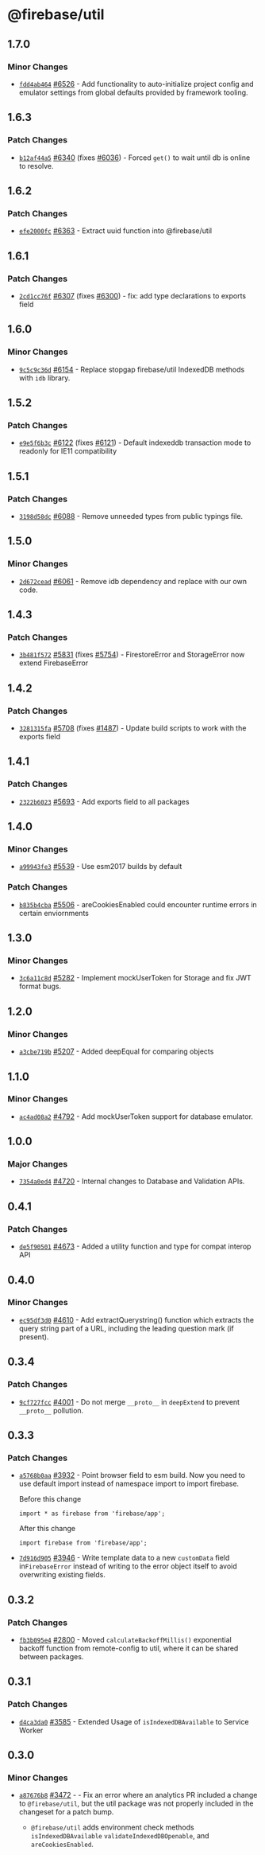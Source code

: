 # @firebase/util

## 1.7.0

### Minor Changes

- [`fdd4ab464`](https://github.com/firebase/firebase-js-sdk/commit/fdd4ab464b59a107bdcc195df3f01e32efd89ed4) [#6526](https://github.com/firebase/firebase-js-sdk/pull/6526) - Add functionality to auto-initialize project config and emulator settings from global defaults provided by framework tooling.

## 1.6.3

### Patch Changes

- [`b12af44a5`](https://github.com/firebase/firebase-js-sdk/commit/b12af44a5c7500e1192d6cc1a4afc4d77efadbaf) [#6340](https://github.com/firebase/firebase-js-sdk/pull/6340) (fixes [#6036](https://github.com/firebase/firebase-js-sdk/issues/6036)) - Forced `get()` to wait until db is online to resolve.

## 1.6.2

### Patch Changes

- [`efe2000fc`](https://github.com/firebase/firebase-js-sdk/commit/efe2000fc499e2c85c4e5e0fef6741ff3bad2eb0) [#6363](https://github.com/firebase/firebase-js-sdk/pull/6363) - Extract uuid function into @firebase/util

## 1.6.1

### Patch Changes

- [`2cd1cc76f`](https://github.com/firebase/firebase-js-sdk/commit/2cd1cc76f2a308135cd60f424fe09084a34b5cb5) [#6307](https://github.com/firebase/firebase-js-sdk/pull/6307) (fixes [#6300](https://github.com/firebase/firebase-js-sdk/issues/6300)) - fix: add type declarations to exports field

## 1.6.0

### Minor Changes

- [`9c5c9c36d`](https://github.com/firebase/firebase-js-sdk/commit/9c5c9c36da80b98b73cfd60ef2e2965087e9f801) [#6154](https://github.com/firebase/firebase-js-sdk/pull/6154) - Replace stopgap firebase/util IndexedDB methods with `idb` library.

## 1.5.2

### Patch Changes

- [`e9e5f6b3c`](https://github.com/firebase/firebase-js-sdk/commit/e9e5f6b3ca9d61323b22f87986d9959f5297ec59) [#6122](https://github.com/firebase/firebase-js-sdk/pull/6122) (fixes [#6121](https://github.com/firebase/firebase-js-sdk/issues/6121)) - Default indexeddb transaction mode to readonly for IE11 compatibility

## 1.5.1

### Patch Changes

- [`3198d58dc`](https://github.com/firebase/firebase-js-sdk/commit/3198d58dcedbf7583914dbcc76984f6f7df8d2ef) [#6088](https://github.com/firebase/firebase-js-sdk/pull/6088) - Remove unneeded types from public typings file.

## 1.5.0

### Minor Changes

- [`2d672cead`](https://github.com/firebase/firebase-js-sdk/commit/2d672cead167187cb714cd89b638c0884ba58f03) [#6061](https://github.com/firebase/firebase-js-sdk/pull/6061) - Remove idb dependency and replace with our own code.

## 1.4.3

### Patch Changes

- [`3b481f572`](https://github.com/firebase/firebase-js-sdk/commit/3b481f572456e1eab3435bfc25717770d95a8c49) [#5831](https://github.com/firebase/firebase-js-sdk/pull/5831) (fixes [#5754](https://github.com/firebase/firebase-js-sdk/issues/5754)) - FirestoreError and StorageError now extend FirebaseError

## 1.4.2

### Patch Changes

- [`3281315fa`](https://github.com/firebase/firebase-js-sdk/commit/3281315fae9c6f535f9d5052ee17d60861ea569a) [#5708](https://github.com/firebase/firebase-js-sdk/pull/5708) (fixes [#1487](https://github.com/firebase/firebase-js-sdk/issues/1487)) - Update build scripts to work with the exports field

## 1.4.1

### Patch Changes

- [`2322b6023`](https://github.com/firebase/firebase-js-sdk/commit/2322b6023c628cd9f4f4172767c17d215dd91684) [#5693](https://github.com/firebase/firebase-js-sdk/pull/5693) - Add exports field to all packages

## 1.4.0

### Minor Changes

- [`a99943fe3`](https://github.com/firebase/firebase-js-sdk/commit/a99943fe3bd5279761aa29d138ec91272b06df39) [#5539](https://github.com/firebase/firebase-js-sdk/pull/5539) - Use esm2017 builds by default

### Patch Changes

- [`b835b4cba`](https://github.com/firebase/firebase-js-sdk/commit/b835b4cbabc4b7b180ae38b908c49205ce31a422) [#5506](https://github.com/firebase/firebase-js-sdk/pull/5506) - areCookiesEnabled could encounter runtime errors in certain enviornments

## 1.3.0

### Minor Changes

- [`3c6a11c8d`](https://github.com/firebase/firebase-js-sdk/commit/3c6a11c8d0b35afddb50e9c3e0c4d2e30f642131) [#5282](https://github.com/firebase/firebase-js-sdk/pull/5282) - Implement mockUserToken for Storage and fix JWT format bugs.

## 1.2.0

### Minor Changes

- [`a3cbe719b`](https://github.com/firebase/firebase-js-sdk/commit/a3cbe719b1bd733a5c4c15ee0d0e6388d512054c) [#5207](https://github.com/firebase/firebase-js-sdk/pull/5207) - Added deepEqual for comparing objects

## 1.1.0

### Minor Changes

- [`ac4ad08a2`](https://github.com/firebase/firebase-js-sdk/commit/ac4ad08a284397ec966e991dd388bb1fba857467) [#4792](https://github.com/firebase/firebase-js-sdk/pull/4792) - Add mockUserToken support for database emulator.

## 1.0.0

### Major Changes

- [`7354a0ed4`](https://github.com/firebase/firebase-js-sdk/commit/7354a0ed438f4e3df6577e4927e8c8f8f1fbbfda) [#4720](https://github.com/firebase/firebase-js-sdk/pull/4720) - Internal changes to Database and Validation APIs.

## 0.4.1

### Patch Changes

- [`de5f90501`](https://github.com/firebase/firebase-js-sdk/commit/de5f9050137acc9ed1490082e5aa429b5de3cb2a) [#4673](https://github.com/firebase/firebase-js-sdk/pull/4673) - Added a utility function and type for compat interop API

## 0.4.0

### Minor Changes

- [`ec95df3d0`](https://github.com/firebase/firebase-js-sdk/commit/ec95df3d07e5f091f2a7f7327e46417f64d04b4e) [#4610](https://github.com/firebase/firebase-js-sdk/pull/4610) - Add extractQuerystring() function which extracts the query string part of a URL, including the leading question mark (if present).

## 0.3.4

### Patch Changes

- [`9cf727fcc`](https://github.com/firebase/firebase-js-sdk/commit/9cf727fcc3d049551b16ae0698ac33dc2fe45ada) [#4001](https://github.com/firebase/firebase-js-sdk/pull/4001) - Do not merge `__proto__` in `deepExtend` to prevent `__proto__` pollution.

## 0.3.3

### Patch Changes

- [`a5768b0aa`](https://github.com/firebase/firebase-js-sdk/commit/a5768b0aa7d7ce732279931aa436e988c9f36487) [#3932](https://github.com/firebase/firebase-js-sdk/pull/3932) - Point browser field to esm build. Now you need to use default import instead of namespace import to import firebase.

  Before this change

  ```
  import * as firebase from 'firebase/app';
  ```

  After this change

  ```
  import firebase from 'firebase/app';
  ```

* [`7d916d905`](https://github.com/firebase/firebase-js-sdk/commit/7d916d905ba16816ac8ac7c8748c83831ff614ce) [#3946](https://github.com/firebase/firebase-js-sdk/pull/3946) - Write template data to a new `customData` field in`FirebaseError` instead of writing to the error object itself to avoid overwriting existing fields.

## 0.3.2

### Patch Changes

- [`fb3b095e4`](https://github.com/firebase/firebase-js-sdk/commit/fb3b095e4b7c8f57fdb3172bc039c84576abf290) [#2800](https://github.com/firebase/firebase-js-sdk/pull/2800) - Moved `calculateBackoffMillis()` exponential backoff function from remote-config to util,
  where it can be shared between packages.

## 0.3.1

### Patch Changes

- [`d4ca3da0`](https://github.com/firebase/firebase-js-sdk/commit/d4ca3da0a59fcea1261ba69d7eb663bba38d3089) [#3585](https://github.com/firebase/firebase-js-sdk/pull/3585) - Extended Usage of `isIndexedDBAvailable` to Service Worker

## 0.3.0

### Minor Changes

- [`a87676b8`](https://github.com/firebase/firebase-js-sdk/commit/a87676b84b78ccc2f057a22eb947a5d13402949c) [#3472](https://github.com/firebase/firebase-js-sdk/pull/3472) - - Fix an error where an analytics PR included a change to `@firebase/util`, but
  the util package was not properly included in the changeset for a patch bump.

  - `@firebase/util` adds environment check methods `isIndexedDBAvailable`
    `validateIndexedDBOpenable`, and `areCookiesEnabled`.
